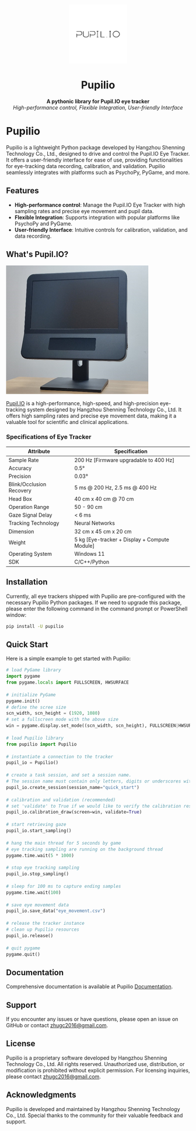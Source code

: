 <div align="center">
  <a href="https://github.com/GanchengZhu/Pupilio">
    <img width="160" height="160" src="https://raw.githubusercontent.com/GanchengZhu/Pupilio/refs/heads/master/docs/_static/images/intro/pupilio.pdf">
  </a>

  <h1>Pupilio</h1>

  <b>A pythonic library for Pupil.IO eye tracker</b><br/>
  <i>High-performance control, Flexible Integration, User-friendly Interface</i><br/>
</div>


# Pupilio

Pupilio is a lightweight Python package developed by Hangzhou Shenning Technology Co., Ltd., designed to drive and control the Pupil.IO Eye Tracker. It offers a user-friendly interface for ease of use, providing functionalities for eye-tracking data recording, calibration, and validation. Pupilio seamlessly integrates with platforms such as PsychoPy, PyGame, and more.

## Features

- **High-performance control**: Manage the Pupil.IO Eye Tracker with high sampling rates and precise eye movement and pupil data.
- **Flexible Integration**: Supports integration with popular platforms like PsychoPy and PyGame.
- **User-friendly Interface**: Intuitive controls for calibration, validation, and data recording.

## What's Pupil.IO?

![Pupil.IO](https://raw.githubusercontent.com/GanchengZhu/Pupilio/refs/heads/master/docs/_static/images/intro/about/banner.png)

[Pupil.IO](https://www.deep-gaze.com/) is a high-performance, high-speed, and high-precision eye-tracking system designed by Hangzhou Shenning Technology Co., Ltd. It offers high sampling rates and precise eye movement data, making it a valuable tool for scientific and clinical applications.

### Specifications of Eye Tracker

| Attribute                | Specification                                 |
|--------------------------|-----------------------------------------------|
| Sample Rate              | 200 Hz [Firmware upgradable to 400 Hz]        |
| Accuracy                 | 0.5°                                          |
| Precision                | 0.03°                                         |
| Blink/Occlusion Recovery | 5 ms @ 200 Hz, 2.5 ms @ 400 Hz                |
| Head Box                 | 40 cm x 40 cm @ 70 cm                         |
| Operation Range          | 50 - 90 cm                                    |
| Gaze Signal Delay        | < 6 ms                                        |
| Tracking Technology      | Neural Networks                               |
| Dimension                | 32 cm x 45 cm x 20 cm                         |
| Weight                   | 5 kg [Eye-tracker + Display + Compute Module] |
| Operating System         | Windows 11                                    |
| SDK                      | C/C++/Python                                  |

## Installation

Currently, all eye trackers shipped with Pupilio are pre-configured with the necessary Pupilio Python packages. If we need to upgrade this package, please enter the following command in the command prompt or PowerShell window:

```bash
pip install -U pupilio
```


## Quick Start
Here is a simple example to get started with Pupilio:

```python
# load PyGame library
import pygame
from pygame.locals import FULLSCREEN, HWSURFACE

# initialize PyGame
pygame.init()
# define the scree size
scn_width, scn_height = (1920, 1080)
# set a fullscreen mode with the above size
win = pygame.display.set_mode((scn_width, scn_height), FULLSCREEN|HWSURFACE)

# load Pupilio library
from pupilio import Pupilio

# instantiate a connection to the tracker
pupil_io = Pupilio()

# create a task session, and set a session name. 
# The session name must contain only letters, digits or underscores without any special characters.
pupil_io.create_session(session_name="quick_start")

# calibration and validation (recommended)
# set 'validate' to True if we would like to verify the calibration results
pupil_io.calibration_draw(screen=win, validate=True)

# start retrieving gaze
pupil_io.start_sampling()

# hang the main thread for 5 seconds by game
# eye tracking sampling are running on the background thread
pygame.time.wait(5 * 1000)

# stop eye tracking sampling
pupil_io.stop_sampling()

# sleep for 100 ms to capture ending samples
pygame.time.wait(100)

# save eye movement data
pupil_io.save_data("eye_movement.csv")

# release the tracker instance
# clean up Pupilio resources
pupil_io.release()

# quit pygame
pygame.quit()
```

## Documentation

Comprehensive documentation is available at Pupilio [Documentation](https://pupilio.readthedocs.io/en/latest/start/demo.html).

## Support

If you encounter any issues or have questions, please open an issue on GitHub or contact [zhugc2016@gmail.com](mailto:zhugc2016@gmail.com).

## License

Pupilio is a proprietary software developed by Hangzhou Shenning Technology Co., Ltd. All rights reserved. Unauthorized use, distribution, or modification is prohibited without explicit permission. For licensing inquiries, please contact [zhugc2016@gmail.com](mailto:zhugc2016@gmail.com).

## Acknowledgments
Pupilio is developed and maintained by Hangzhou Shenning Technology Co., Ltd. Special thanks to the community for their valuable feedback and support.
